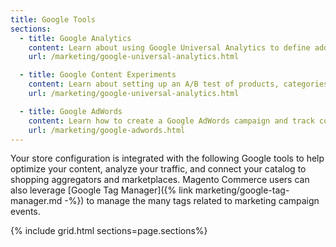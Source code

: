 ```yaml
---
title: Google Tools
sections:
  - title: Google Analytics
    content: Learn about using Google Universal Analytics to define additional custom dimensions and metrics for tracking, with support for offline and mobile app interactions, and access to ongoing updates. 
    url: /marketing/google-universal-analytics.html

  - title: Google Content Experiments
    content: Learn about setting up an A/B test of products, categories, or content pages using Google Analytics Content Experiments.
    url: /marketing/google-universal-analytics.html

  - title: Google AdWords
    content: Learn how to create a Google AdWords campaign and track conversions for your store. 
    url: /marketing/google-adwords.html
---
```


Your store configuration is integrated with the following Google tools to help optimize your content, analyze your traffic, and connect your catalog to shopping aggregators and marketplaces. <!--{%- if "Default.EE-B2B" contains site.edition -%}--> Magento Commerce users can also leverage [Google Tag Manager]({% link marketing/google-tag-manager.md -%}) to manage the many tags related to marketing campaign events.<!--{%- endif -%}-->

{% include grid.html sections=page.sections%}